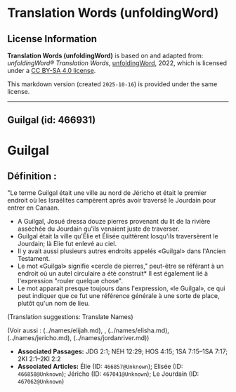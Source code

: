 # Translation Words (unfoldingWord)

## License Information

**Translation Words (unfoldingWord)** is based on and adapted from: _unfoldingWord® Translation Words_, [unfoldingWord](https://unfoldingword.org/utw), 2022, which is licensed under a [CC BY-SA 4.0 license](https://creativecommons.org/licenses/by-sa/4.0/legalcode.en).

This markdown version (created `2025-10-16`) is provided under the same license.



--------------------------------

## Guilgal (id: 466931)

Guilgal
=======

Définition :
------------

"Le terme Guilgal était une ville au nord de Jéricho et était le premier endroit où les Israélites campèrent après avoir traversé le Jourdain pour entrer en Canaan.

* A Guilgal, Josué dressa douze pierres provenant du lit de la rivière asséchée du Jourdain qu'ils venaient juste de traverser.
* Guilgal était la ville qu'Élie et Élisée quittèrent losqu'ils traversèrent le Jourdain; là Elie fut enlevé au ciel.
* Il y avait aussi plusieurs autres endroits appelés «Guilgal» dans l'Ancien Testament.
* Le mot «Guilgal» signifie «cercle de pierres," peut\-être se référant à un endroit où un autel circulaire a été construit\* Il est également lié à l'expression "rouler quelque chose".
* Le mot apparait presque toujours dans l'expression, «le Guilgal», ce qui peut indiquer que ce fut une référence générale à une sorte de place, plutôt qu'un nom de lieu.

(Translation suggestions: Translate Names)

(Voir aussi : (../names/elijah.md), , (../names/elisha.md), (../names/jericho.md), (../names/jordanriver.md))

* **Associated Passages:** JDG 2:1; NEH 12:29; HOS 4:15; 1SA 7:15–1SA 7:17; 2KI 2:1–2KI 2:2
* **Associated Articles:** Élie (ID: `466857@Unknown`); Elisée (ID: `466858@Unknown`); Jéricho (ID: `467041@Unknown`); Le Jourdain (ID: `467062@Unknown`)

